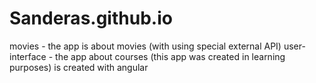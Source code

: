 # Sanderas.github.io

movies - the app is about movies (with using special external API)
user-interface - the app about courses (this app was created in learning purposes) is created with angular
